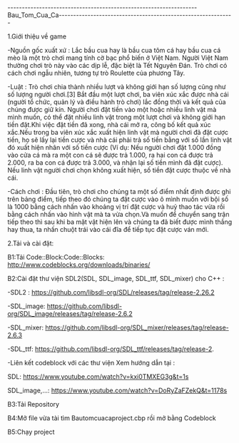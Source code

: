 ------------------------------------------------------------------Bau_Tom_Cua_Ca-------------------------------------------------------------


1.Giới thiệu về game

-Nguồn gốc xuất xứ : Lắc bầu cua hay là bầu cua tôm cá hay bầu cua cá mèo là một trò chơi mang tính cờ bạc phổ biến ở Việt Nam. Người Việt Nam thường chơi trò này vào các dịp lễ, đặc biệt là Tết Nguyên Đán. Trò chơi có cách chơi ngẫu nhiên, tương tự trò Roulette của phương Tây.

-Luật : Trò chơi chia thành nhiều lượt và không giới hạn số lượng cũng như số lượng người chơi.[3] Bắt đầu một lượt chơi, ba viên xúc xắc được nhà cái (người tổ chức, quản lý và điều hành trò chơi) lắc đồng thời và kết quả của chúng được giữ kín. Người chơi đặt tiền vào một hoặc nhiều linh vật mà mình muốn, có thể đặt nhiều linh vật trong một lượt chơi và không giới hạn tiền đặt.Khi việc đặt tiền đã xong, nhà cái mở ra, công bố kết quả xúc xắc.Nếu trong ba viên xúc xắc xuất hiện linh vật mà người chơi đã đặt cược tiền, họ sẽ lấy lại tiền cược và nhà cái phải trả số tiền bằng với số lần linh vật đó xuất hiện nhân với số tiền cược (Ví dụ: Nếu người chơi đặt 1.000 đồng vào cửa cá mà ra một con cá sẽ được trả 1.000, ra hai con cá được trả 2.000, ra ba con cá được trả 3.000, và nhận lại số tiền mình đã đặt cược). Nếu linh vật người chơi chọn không xuất hiện, số tiền đặt cược thuộc về nhà cái.

-Cách chơi : Đầu tiên, trò chơi cho chúng ta một số điểm nhất định được ghi trên bảng điểm, tiếp theo đó chúng ta đặt cược vào ô mình muốn với bội số là 1000 bằng cách nhấn vào khoảng vị trí đặt cược và huỷ thao tác vừa rồi bằng cách nhấn vào hình vật mà ta vừa chọn.Và muốn để chuyển sang trận tiếp theo thì sau khi ba mặt vật hiện lên và chúng ta đã biết được mình thắng hay thua, ta nhấn chuột trái vào cái đĩa để tiếp tục đặt cược ván mới.

2.Tải và cài đặt:

B1:Tải Code::Block:Code::Blocks: http://www.codeblocks.org/downloads/binaries/

B2:Cài đặt thư viện SDL2(SDL, SDL_image, SDL_ttf, SDL_mixer) cho C++ :

 -SDL2 : https://github.com/libsdl-org/SDL/releases/tag/release-2.26.2
 
 -SDL_image: https://github.com/libsdl-org/SDL_image/releases/tag/release-2.6.2
 
 -SDL_mixer: https://github.com/libsdl-org/SDL_mixer/releases/tag/release-2.6.3
 
 -SDL_ttf: https://github.com/libsdl-org/SDL_ttf/releases/tag/release-2.
 
 -Liên kết codeblock với các thư viện
 Xem hướng dẫn tại :

 SDL:  https://www.youtube.com/watch?v=kxi0TMXEG3g&t=1s
				
 SDL_image,...: https://www.youtube.com/watch?v=DoRyZaFZekQ&t=1178s
				
B3:Tải Repository 

B4:Mở file vừa tài tìm Bautomcuacaproject.cbp rồi mở bằng Codeblock

B5:Chạy project
